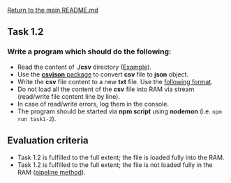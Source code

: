 [Return to the main README.md](../../../README.md)

## Task 1.2

### Write a program which should do the following:
- Read the content of **./csv** directory ([Example](http://epa.ms/nodejs19-hw1-ex1)).
- Use the [**csvjson** package](https://github.com/Keyang/node-csvtojson) to convert **csv** file to **json** object.
- Write the **csv** file content to a new **txt** file. Use the [following format](http://epa.ms/nodejs19-hw1-ex2).
- Do not load all the content of the **csv** file into RAM via stream (read/write file content line by line).
- In case of read/write errors, log them in the console.
- The program should be started via **npm script** using **nodemon** (i.e. `npm run task1-2`).

## Evaluation criteria

- Task 1.2 is fulfilled to the full extent; the file is loaded fully into the RAM.
- Task 1.2 is fulfilled to the full extent; the file is not loaded fully in the RAM ([pipeline method](https://nodejs.org/api/stream.html#stream_stream_pipeline_streams_callback)).

